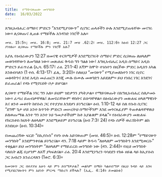 ```yaml
---
title:  የማትናወጠው መንግስት
date:  16/03/2022
---
```


እግዚአብሔር ሰማይና ምድርን “እንደሚያናውጥ” ሲናገር ጠላቶችን ሁሉ እንደሚያጠፋቸው መናገሩ ነው። ሊናወጡና ሊጠፉ የማይችሉ አንዳንድ ነገሮች አሉ።

`መዝ. 15:5ን; መዝ. 16:8; መዝ. 21:7 መዝ .62:2፤ መዝ. 112:6ን ከዕብ 12:27 ጋር ያነፃፅሩ። ሊናወጡ የማይችሉ ምን ነገሮች አሉ?`

አያሌ የዕብራውያን 12:27 ዘመናዊ ተርጓሚዎች እንደሚናገሩት ሰማይና ምድር ሲናወጡ ለዘላለም መወገዳቸውን ለመግለፅ ነው። መጽሐፍ ቅዱስ ግን ግልፅ ነው፤ እግዚአብሔር አዲስ ሰማይና አዲስ ምድርን ይፈጥራል (ኢሳ. 65:17፤ ራዕ. 21:1-4) እኛም ከሞት ተነስተን በዚችው ምድር አዲስን አካል እንለብሳለን (1 ተሰ. 4:13-17፤ ፊሊ. 3:20)። ስለዚህ “መናወጥ” የሚያመለክተን ነገር ቢኖር መፅዳትንና እንደ አዲስ መፈጠርን እንጂ ሙሉ በሙሉ መወገድን አይደለም። ይህ የነበረ ነገር እንደገና ይፈጠራል፤ የዳኑ የሚኖሩበት ቦታ ይሆናል።

ሊናወጥ የማይችል ነገር ግን አለ። ይህም ፃድቃንን ያካትታል። የማይናወጡት በእግዚአብሔር ስለታመኑ ነው። ፈጣሪ ይጠብቃቸዋል፤ ለመኖራቸውም ዋስትና ይሰጣቸዋል። በዕብራውያን መጽሐፍ ዘላለማዊነት እና ጸንቶ መቆየት ከየሱስ ጋር የተያያዘ እንደሆነ ይነግረናል። ዕብ. 1:10-12 ላይ ስለ የሱስ ሲናገር “ደግሞ ጌታ ሆይ አንተ ከጥንት ምድርን መሠረትህ ሰማዮችንም እንደ መጎናጸፊያም ትጠቀልላቸዋለህ ይለወጡማል አንተ ግን አንተ ነህ ዓመታቶችህም ከቶ አያልቁም ይላል”። የዕብራውያን መጽሐፍ የክርስቶስ ክህነት ለዘላለም እንደሚቆይም ይነግረናል (ዕብ 7:3፤ 24) የዳኑ ሰዎች ወራሽነትም ልክ እንደዚሁ (ዕብ. 10:34)።

በመጨረሻው ፍርድ “በኢየሱስ” የሆኑ ሁሉ አይናወጡም (መዝ. 46:5)። ዕብ. 12:28ም “የማይናወጥ መንግስት” እንደምንቀበል ይነግረናል። ዳን. 7:18 ላይም ቅዱሳ “ለዘላለም መንግስትን እንደሚወርሱ” ተፅፏል። ይህ መንግስትም “ለዘላለም የማይፈርስ መንግስት ነው (ዳን. 2:44)። የዚህ መንግስት ባለቤት ልጁ ቢሆንም ለእኛ ያካፍለናል። ራዕ. 20:4 እንደሚነግረን ባሳደደን የክፉ ሀይል ላይ ከኢየሱስ ጋር አብረን እንፈርዳለን (1ቆሮ. 6:3)።

`ከመናወጥ ጋር በተያያዘ አሁን ላይ ምን ይሰማዎታል? መልካም ስሜት ካልተሰማዎ በዚህ ጉዳይ ላይ እገዛ የሚያደርግሎትን ምን አይነት ምርጫ ማድረግ ይችላሉ? (ኤፌ. 4:14ን ይመልከቱ)`